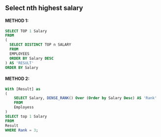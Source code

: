 ## Select nth highest salary
#### METHOD 1:
```sql
SELECT TOP 1 Salary
FROM
(
  SELECT DISTINCT TOP n SALARY
  FROM
  EMPLOYEES
  ORDER BY Salary DESC
) AS 'RESULT'
ORDER BY Salary
```
#### METHOD 2:
```sql
With [Result] as
(
	SELECT Salary, DENSE_RANK() Over (Order by Salary Desc) AS 'Rank'
	FROM 
	Employess
)
SELECT top 1 Salary 
FROM
Result
WHERE Rank = 3;
```

